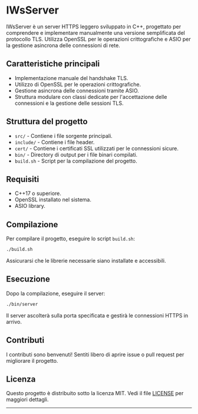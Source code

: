 # IWsServer

IWsServer è un server HTTPS leggero sviluppato in C++, progettato per comprendere e implementare manualmente una versione semplificata del protocollo TLS. Utilizza OpenSSL per le operazioni crittografiche e ASIO per la gestione asincrona delle connessioni di rete.

## Caratteristiche principali

* Implementazione manuale del handshake TLS.
* Utilizzo di OpenSSL per le operazioni crittografiche.
* Gestione asincrona delle connessioni tramite ASIO.
* Struttura modulare con classi dedicate per l'accettazione delle connessioni e la gestione delle sessioni TLS.

## Struttura del progetto

* `src/` - Contiene i file sorgente principali.
* `include/` - Contiene i file header.
* `cert/` - Contiene i certificati SSL utilizzati per le connessioni sicure.
* `bin/` - Directory di output per i file binari compilati.
* `build.sh` - Script per la compilazione del progetto.

## Requisiti

* C++17 o superiore.
* OpenSSL installato nel sistema.
* ASIO library.

## Compilazione

Per compilare il progetto, eseguire lo script `build.sh`:

```bash
./build.sh
```



Assicurarsi che le librerie necessarie siano installate e accessibili.

## Esecuzione

Dopo la compilazione, eseguire il server:

```bash
./bin/server
```



Il server ascolterà sulla porta specificata e gestirà le connessioni HTTPS in arrivo.

## Contributi

I contributi sono benvenuti! Sentiti libero di aprire issue o pull request per migliorare il progetto.

## Licenza

Questo progetto è distribuito sotto la licenza MIT. Vedi il file [LICENSE](LICENSE) per maggiori dettagli.

---
